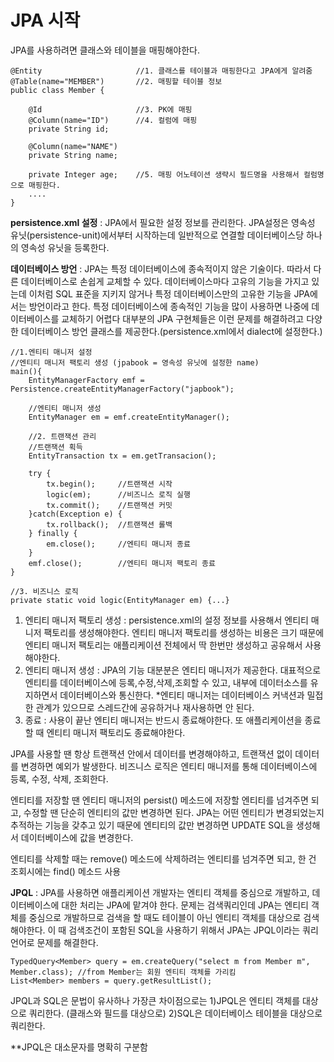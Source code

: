 # JPA 시작
JPA를 사용하려면 클래스와 테이블을 매핑해야한다.

    @Entity                     //1. 클래스를 테이블과 매핑한다고 JPA에게 알려줌
    @Table(name="MEMBER")       //2. 매핑할 테이블 정보
    public class Member {

        @Id                     //3. PK에 매핑
        @Column(name="ID")      //4. 컬럼에 매핑
        private String id;

        @Column(name="NAME")
        private String name;

        private Integer age;    //5. 매핑 어노테이션 생략시 필드명을 사용해서 컬럼명으로 매핑한다.
        ....
    }
__persistence.xml 설정__ : JPA에서 필요한 설정 정보를 관리한다. JPA설정은 영속성 유닛(persistence-unit)에서부터 시작하는데 일반적으로 연결할 데이터베이스당 하나의 영속성 유닛을 등록한다.

__데이터베이스 방언__ : JPA는 특정 데이터베이스에 종속적이지 않은 기술이다. 따라서 다른 데이터베이스로 손쉽게 교체할 수 있다. 데이터베이스마다 고유의 기능을 가지고 있는데 이처럼 SQL 표준을 지키지 않거나 특정 데이터베이스만의 고유한 기능을 JPA에서는 방언이라고 한다. 특정 데이터베이스에 종속적인 기능을 많이 사용하면 나중에 데이터베이스를 교체하기 어렵다 대부분의 JPA 구현체들은 이런 문제를 해결하려고 다양한 데이터베이스 방언 클래스를 제공한다.(persistence.xml에서 dialect에 설정한다.)

    //1.엔티티 매니저 설정
    //엔티티 매니저 팩토리 생성 (jpabook = 영속성 유닛에 설정한 name)
    main(){
        EntityManagerFactory emf = Persistence.createEntityManagerFactory("japbook");

        //엔티티 매니저 생성
        EntityManager em = emf.createEntityManager();

        //2. 트랜잭션 관리
        //트랜잭션 획득
        EntityTransaction tx = em.getTransacion();

        try {
            tx.begin();     //트랜잭션 시작
            logic(em);      //비즈니스 로직 실행
            tx.commit();    //트랜잭션 커밋
        }catch(Exception e) {
            tx.rollback();  //트랜잭션 롤백
        } finally {
            em.close();     //엔티티 매니저 종료
        }
        emf.close();        //엔티티 매니저 팩토리 종료
    }

    //3. 비즈니스 로직
    private static void logic(EntityManager em) {...}

1) 엔티티 매니저 팩토리 생성 : persistence.xml의 설정 정보를 사용해서 엔티티 매니저 팩토리를 생성해야한다. 엔티티 매니저 팩토리를 생성하는 비용은 크기 때문에 엔티티 매니저 팩토리는 애플리케이션 전체에서 딱 한번만 생성하고 공유해서 사용해야한다.
2) 엔티티 매니저 생성 : JPA의 기능 대분분은 엔티티 매니저가 제공한다. 대표적으로 엔티티를 데이터베이스에 등록,수정,삭제,조회할 수 있고, 내부에 데이터소스를 유지하면서 데이터베이스와 통신한다. *엔티티 매니저는 데이터베이스 커낵션과 밀접한 관계가 있으므로 스레드간에 공유하거나 재사용하면 안 된다.
3) 종료 : 사용이 끝난 엔티티 매니저는 반드시 종료해야한다. 또 애플리케이션을 종료할 때 엔티티 매니저 팩토리도 종료해야한다.

JPA를 사용할 땐 항상 트랜잭션 안에서 데이터를 변경해야하고, 트랜잭션 없이 데이터를 변경하면 예외가 발생한다. 비즈니스 로직은 엔티티 매니저를 통해 데이터베이스에 등록, 수정, 삭제, 조회한다.

엔티티를 저장할 땐 엔티티 매니저의 persist() 메소드에 저장할 엔티티를 넘겨주면 되고, 수정할 땐 단순히 엔티티의 값만 변경하면 된다. JPA는 어떤 엔티티가 변경되었는지 추적하는 기능을 갖추고 있기 때문에 엔티티의 값만 변경하면 UPDATE SQL을 생성해서 데이터베이스에 값을 변경한다.

엔티티를 삭제할 때는 remove() 메소드에 삭제하려는 엔티티를 넘겨주면 되고, 한 건 조회시에는 find() 메소드 사용

__JPQL__ : JPA를 사용하면 애플리케이션 개발자는 엔티티 객체를 중심으로 개발하고, 데이터베이스에 대한 처리는 JPA에 맡겨야 한다. 문제는 검색쿼리인데 JPA는 엔티티 객체를 중심으로 개발하므로 검색을 할 때도 테이블이 아닌 엔티티 객체를 대상으로 검색해야한다. 이 때 검색조건이 포함된 SQL을 사용하기 위해서 JPA는 JPQL이라는 쿼리 언어로 문제를 해결한다.

    TypedQuery<Member> query = em.createQuery("select m from Member m", Member.class); //from Member는 회원 엔티티 객체를 가리킴
    List<Member> members = query.getResultList();

JPQL과 SQL은 문법이 유사하나 가장큰 차이점으로는 1)JPQL은 엔티티 객체를 대상으로 쿼리한다. (클래스와 필드를 대상으로) 2)SQL은 데이터베이스 테이블을 대상으로 쿼리한다.

**JPQL은 대소문자를 명확히 구분함